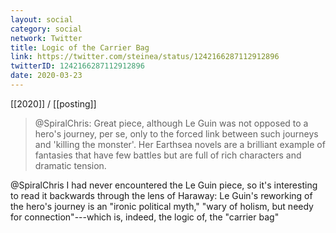 ```yaml
---
layout: social
category: social
network: Twitter
title: Logic of the Carrier Bag
link: https://twitter.com/steinea/status/1242166287112912896
twitterID: 1242166287112912896
date: 2020-03-23
---
```


[[2020]] / [[posting]]

> @SpiralChris: Great piece, although Le Guin was not opposed to a hero's journey, per se, only to the forced link between such journeys and 'killing the monster'. Her Earthsea novels are a brilliant example of fantasies that have few battles but are full of rich characters and dramatic tension.

@SpiralChris I had never encountered the Le Guin piece, so it's interesting to read it backwards through the lens of Haraway: Le Guin's reworking of the hero's journey is an "ironic political myth," "wary of holism, but needy for connection"---which is, indeed, the logic of, the "carrier bag"
